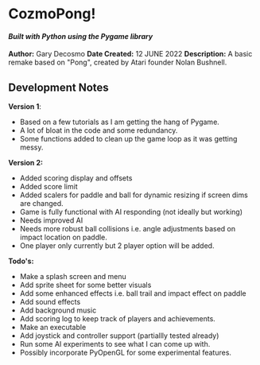 # CozmoPong!
#### *Built with Python using the Pygame library*

**Author:** Gary Decosmo
**Date Created:** 12 JUNE 2022
**Description:** A basic remake based on  "Pong", created by Atari founder Nolan Bushnell.

## Development Notes

**Version 1**:
*  Based on a few tutorials as I am getting the hang of Pygame.
* A lot of bloat in the code and some redundancy. 
* Some functions added to clean up the game loop as it was getting messy.
  
**Version 2:**
* Added scoring display and offsets
* Added score limit
* Added scalers for paddle and ball for dynamic resizing if screen dims are changed.
* Game is fully functional with AI responding (not ideally but working)
* Needs improved AI
* Needs more robust ball collisions i.e. angle adjustments based on impact location on paddle. 
* One player only currently but 2 player option will be added. 

**Todo's:**
* Make a splash screen and menu
* Add sprite sheet for some better visuals
* Add some enhanced effects i.e. ball trail and impact effect on paddle
* Add sound effects
* Add background music
* Add scoring log to keep track of players and achievements. 
* Make an executable
* Add joystick and controller support (partiallly tested already)
* Run some AI experiments to see what I can come up with. 
* Possibly incorporate PyOpenGL for some experimental features. 

